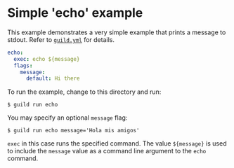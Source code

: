 # Simple 'echo' example

This example demonstrates a very simple example that prints a message
to stdout. Refer to [`guild.yml`](guild.yml) for details.

``` yaml
echo:
  exec: echo ${message}
  flags:
    message:
      default: Hi there
```

To run the example, change to this directory and run:

    $ guild run echo

You may specify an optional `message` flag:

    $ guild run echo message='Hola mis amigos'

`exec` in this case runs the specified command. The value `${message}`
is used to include the `message` value as a command line argument to
the `echo` command.
